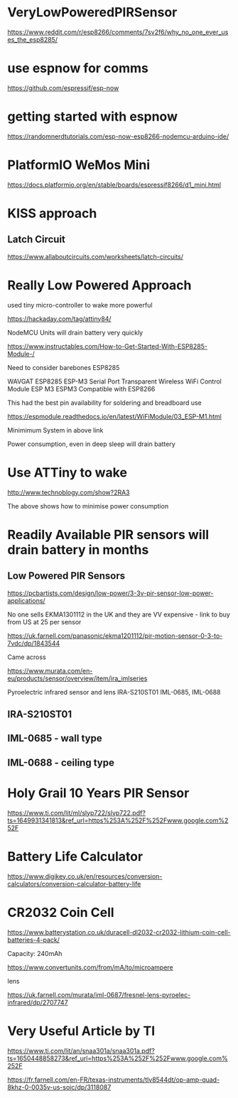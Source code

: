 # VeryLowPoweredPIRSensor

https://www.reddit.com/r/esp8266/comments/7sv2f6/why_no_one_ever_uses_the_esp8285/

# use espnow for comms

https://github.com/espressif/esp-now

# getting started with espnow

https://randomnerdtutorials.com/esp-now-esp8266-nodemcu-arduino-ide/

# PlatformIO WeMos Mini

https://docs.platformio.org/en/stable/boards/espressif8266/d1_mini.html

# KISS approach

## Latch Circuit

https://www.allaboutcircuits.com/worksheets/latch-circuits/

# Really Low Powered Approach

used tiny micro-controller to wake more powerful

https://hackaday.com/tag/attiny84/

NodeMCU Units will drain battery very quickly

https://www.instructables.com/How-to-Get-Started-With-ESP8285-Module-/

Need to consider barebones ESP8285

WAVGAT ESP8285 ESP-M3 Serial Port Transparent Wireless WiFi Control Module ESP M3 ESPM3 Compatible with ESP8266

This had the best pin availability for soldering and breadboard use

https://espmodule.readthedocs.io/en/latest/WiFiModule/03_ESP-M1.html

Minimimum System in above link

Power consumption, even in deep sleep will drain battery

# Use ATTiny to wake

http://www.technoblogy.com/show?2RA3

The above shows how to minimise power consumption

# Readily Available PIR sensors will drain battery in months

## Low Powered PIR Sensors

https://pcbartists.com/design/low-power/3-3v-pir-sensor-low-power-applications/

No one sells EKMA1301112 in the UK and they are VV expensive - link to buy from US at 25 per sensor

https://uk.farnell.com/panasonic/ekma1201112/pir-motion-sensor-0-3-to-7vdc/dp/1843544

Came across

https://www.murata.com/en-eu/products/sensor/overview/item/ira_imlseries

Pyroelectric infrared sensor and lens IRA-S210ST01 IML-0685, IML-0688

## IRA-S210ST01

## IML-0685 - wall type

## IML-0688 - ceiling type

# Holy Grail 10 Years PIR Sensor

https://www.ti.com/lit/ml/slyp722/slyp722.pdf?ts=1649931341813&ref_url=https%253A%252F%252Fwww.google.com%252F

# Battery Life Calculator

https://www.digikey.co.uk/en/resources/conversion-calculators/conversion-calculator-battery-life

# CR2032 Coin Cell

https://www.batterystation.co.uk/duracell-dl2032-cr2032-lithium-coin-cell-batteries-4-pack/

Capacity: 240mAh

https://www.convertunits.com/from/mA/to/microampere

lens 

https://uk.farnell.com/murata/iml-0687/fresnel-lens-pyroelec-infrared/dp/2707747

# Very Useful Article by TI

https://www.ti.com/lit/an/snaa301a/snaa301a.pdf?ts=1650448858273&ref_url=https%253A%252F%252Fwww.google.com%252F

https://fr.farnell.com/en-FR/texas-instruments/tlv8544dt/op-amp-quad-8khz-0-0035v-us-soic/dp/3118087



